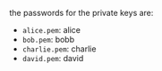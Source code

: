 the passwords for the private keys are:
- `alice.pem`: alice
- `bob.pem`: bobb
- `charlie.pem`: charlie
- `david.pem`: david